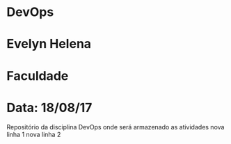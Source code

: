 # DevOps
# Evelyn Helena
# Faculdade 
# Data: 18/08/17
Repositório da disciplina DevOps onde será armazenado as atividades 
nova linha 1
nova linha 2
